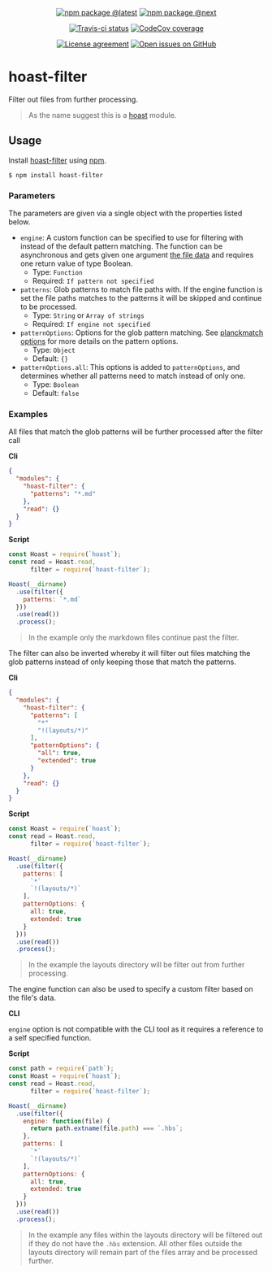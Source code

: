 <div align="center">
  
  [![npm package @latest](https://img.shields.io/npm/v/hoast-filter.svg?label=npm@latest&style=flat-square&maxAge=3600)](https://npmjs.com/package/hoast-filter)
  [![npm package @next](https://img.shields.io/npm/v/hoast-filter/next.svg?label=npm@next&style=flat-square&maxAge=3600)](https://npmjs.com/package/hoast-filter/v/next)
  
  [![Travis-ci status](https://img.shields.io/travis-ci/hoast/hoast-filter.svg?branch=master&label=test%20status&style=flat-square&maxAge=3600)](https://travis-ci.org/hoast/hoast-filter)
  [![CodeCov coverage](https://img.shields.io/codecov/c/github/hoast/hoast-filter/master.svg?label=test%20coverage&style=flat-square&maxAge=3600)](https://codecov.io/gh/hoast/hoast-filter)
  
  [![License agreement](https://img.shields.io/github/license/hoast/hoast-filter.svg?style=flat-square&maxAge=86400)](https://github.com/hoast/hoast-filter/blob/master/LICENSE)
  [![Open issues on GitHub](https://img.shields.io/github/issues/hoast/hoast-filter.svg?style=flat-square&maxAge=86400)](https://github.com/hoast/hoast-filter/issues)
  
</div>

# hoast-filter

Filter out files from further processing.

> As the name suggest this is a [hoast](https://github.com/hoast/hoast#readme) module.

## Usage

Install [hoast-filter](https://npmjs.com/package/hoast-filter) using [npm](https://npmjs.com).

```
$ npm install hoast-filter
```

### Parameters

The parameters are given via a single object with the properties listed below.

* `engine`: A custom function can be specified to use for filtering with instead of the default pattern matching. The function can be asynchronous and gets given one argument [the file data](https://github.com/hoast/hoast#modules) and requires one return value of type Boolean.
  * Type: `Function`
  * Required: `If pattern not specified`
* `patterns`: Glob patterns to match file paths with. If the engine function is set the file paths matches to the patterns it will be skipped and continue to be processed.
  * Type: `String` or `Array of strings`
  * Required: `If engine not specified`
* `patternOptions`: Options for the glob pattern matching. See [planckmatch options](https://github.com/redkenrok/node-planckmatch#options) for more details on the pattern options.
  * Type: `Object`
  * Default: `{}`
* `patternOptions.all`: This options is added to `patternOptions`, and determines whether all patterns need to match instead of only one.
  * Type: `Boolean`
  * Default: `false`

### Examples

All files that match the glob patterns will be further processed after the filter call

**Cli**

```json
{
  "modules": {
    "hoast-filter": {
      "patterns": "*.md"
    },
    "read": {}
  }
}
```

**Script**

```javascript
const Hoast = require(`hoast`);
const read = Hoast.read,
      filter = require(`hoast-filter`);

Hoast(__dirname)
  .use(filter({
    patterns: `*.md`
  }))
  .use(read())
  .process();
```

> In the example only the markdown files continue past the filter.

The filter can also be inverted whereby it will filter out files matching the glob patterns instead of only keeping those that match the patterns.

**Cli**

```json
{
  "modules": {
    "hoast-filter": {
      "patterns": [
        "*"
        "!(layouts/*)"
      ],
      "patternOptions": {
        "all": true,
        "extended": true
      }
    },
    "read": {}
  }
}
```

**Script**

```javascript
const Hoast = require(`hoast`);
const read = Hoast.read,
      filter = require(`hoast-filter`);

Hoast(__dirname)
  .use(filter({
    patterns: [
      `*`
      `!(layouts/*)`
    ],
    patternOptions: {
      all: true,
      extended: true
    }
  }))
  .use(read())
  .process();
```

> In the example the layouts directory will be filter out from further processing.

The engine function can also be used to specify a custom filter based on the file's data.

**CLI**

`engine` option is not compatible with the CLI tool as it requires a reference to a self specified function.

**Script**

```javascript
const path = require(`path`);
const Hoast = require(`hoast`);
const read = Hoast.read,
      filter = require(`hoast-filter`);

Hoast(__dirname)
  .use(filter({
    engine: function(file) {
      return path.extname(file.path) === `.hbs`;
    },
    patterns: [
      `*`
      `!(layouts/*)`
    ],
    patternOptions: {
      all: true,
      extended: true
    }
  }))
  .use(read())
  .process();
```

> In the example any files within the layouts directory will be filtered out if they do not have the `.hbs` extension. All other files outside the layouts directory will remain part of the files array and be processed further.